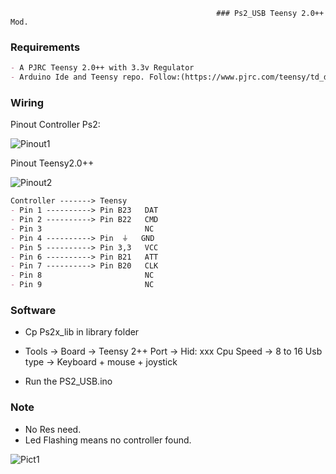                                                   ### Ps2_USB Teensy 2.0++ Mod. 
### Requirements 
```markdown
- A PJRC Teensy 2.0++ with 3.3v Regulator
- Arduino Ide and Teensy repo. Follow:(https://www.pjrc.com/teensy/td_download.html)
```

### Wiring 
Pinout Controller Ps2: 

![Pinout1](http://www.billporter.info/wp-content/uploads//2010/05/wiring.jpg)

Pinout Teensy2.0++ 

![Pinout2](https://www.pjrc.com/store/teensy2pp_card4b_rev2.png)


```markdown
Controller -------> Teensy
- Pin 1 ----------> Pin B23   DAT
- Pin 2 ----------> Pin B22   CMD
- Pin 3                       NC
- Pin 4 ----------> Pin  ⏚   GND
- Pin 5 ----------> Pin 3,3   VCC
- Pin 6 ----------> Pin B21   ATT
- Pin 7 ----------> Pin B20   CLK
- Pin 8                       NC
- Pin 9                       NC
```
### Software

- Cp Ps2x_lib in library folder
- Tools -> Board -> Teensy 2++
           Port -> Hid: xxx
           Cpu Speed -> 8 to 16
           Usb type -> Keyboard + mouse + joystick
           
- Run the PS2_USB.ino 

### Note
- No Res need.
- Led Flashing means no controller found. 

![Pict1](https://i.ibb.co/Nrszy4Q/IMG-0896.jpg)

